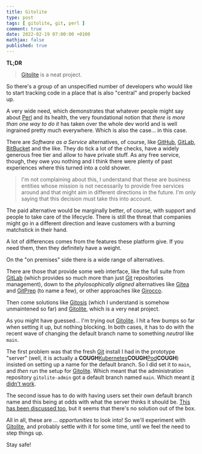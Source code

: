 ```yaml
---
title: Gitolite
type: post
tags: [ gitolite, git, perl ]
comment: true
date: 2022-02-19 07:00:00 +0100
mathjax: false
published: true
---
```


**TL;DR**

> [Gitolite][] is a neat project.

So there's a group of an unspecified number of developers who would like
to start tracking code in a place that is also "central" and properly
backed up.

A very wide need, which demonstrates that whatever people might say
about [Perl][] and its health, the very foundational notion that *there
is more than one way to do it* has taken over the whole dev world and is
well ingrained pretty much everywhere. Which is also the case... in this
case.

There are *Software as a Service* alternatives, of course, like
[GitHub][], [GitLab][], [BitBucket][] and the like. They do tick a lot
of the checks, have a widely generous free tier and allow to have
private stuff. As any free service, though, they owe you nothing and I
think there were plenty of past experiences where this turned into a
cold shower.

> I'm not complaining about this, I understand that these are business
> entities whose mission is not necessarily to provide free services
> around and that might aim in different directions in the future. I'm
> only saying that this decision must take this into account.

The paid alternative would be marginally better, of course, with support
and people to take care of the lifecycle. There is still the threat that
companies might go in a different direction and leave customers with a
burning matchstick in their hand.

A lot of differences comes from the features these platform give. If you
need them, then they definitely have a weight.

On the "on premises" side there is a wide range of alternatives.

There are those that provide some web interface, like the full suite
from [GitLab][] (which provides so much more than just [Git][]
repositories management), down to the *phylosophically aligned*
alternatives like [Gitea][] and [GitPrep][] (to name a few), or other
approaches like [Girocco][].

Then come solutions like [Gitosis][] (which I understand is somehow
unmaintened so far) and [Gitolite][], which is a very neat project.

As you might have guessed... I'm trying out [Gitolite][]. I hit a few
bumps so far when setting it up, but nothing blocking. In both cases, it
has to do with the recent wave of changing the default branch name to
something *neutral* like `main`.

The first problem was that the fresh [Git][] install I had in the
prototype "server" (well, it is actually a
**COUGH**[Kubernetes][]**COUGH**[Pod][]**COUGH**) insisted on setting up
a name for the default branch. So I did set it to `main`, and *then* run
the setup for [Gitolite][]. Which meant that the administration
repository `gitolite-admin` got a default branch named `main`. Which
meant [it didn't work][].

The second issue has to do with having users set their own default
branch name and this being at odds with what the server thinks it should
be. [This has been discussed too][discussion], but it seems that there's
no solution out of the box.

All in all, these are ... *opportunities* to look into! So we'll
experiment with [Gitolite][], and probably settle with it for some time,
until we feel the need to step things up.

Stay safe!

[Perl]: https://www.perl.org/
[Gitolite]: https://gitolite.com/gitolite/
[GitHub]: https://github.com/
[GitLab]: https://about.gitlab.com/
[BitBucket]: https://bitbucket.org/
[Git]: https://www.git-scm.com/
[Gitea]: https://gitea.com/
[GitPrep]: http://gitprep.yukikimoto.com/
[Girocco]: https://repo.or.cz/w/girocco.git/
[Gitosis]: https://github.com/res0nat0r/gitosis
[Kubernetes]: https://kubernetes.io/
[Pod]: https://kubernetes.io/docs/concepts/workloads/pods/
[it didn't work]: https://groups.google.com/g/gitolite/c/heWX6k9T85U/m/wqc6xJyqBAAJ
[discussion]: https://groups.google.com/g/gitolite/c/yAIHybz3H18/m/iVLQPt8tAgAJ
